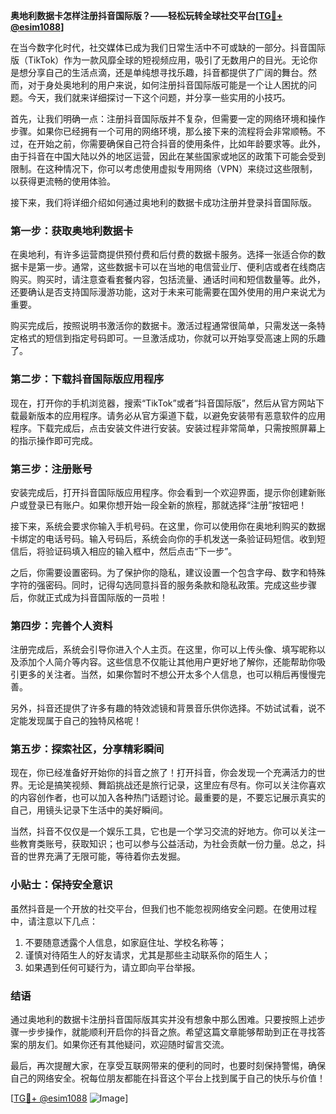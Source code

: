 **奥地利数据卡怎样注册抖音国际版？——轻松玩转全球社交平台[[TG💪+ @esim1088](https://t.me/s/esim1088)]**

在当今数字化时代，社交媒体已成为我们日常生活中不可或缺的一部分。抖音国际版（TikTok）作为一款风靡全球的短视频应用，吸引了无数用户的目光。无论你是想分享自己的生活点滴，还是单纯想寻找乐趣，抖音都提供了广阔的舞台。然而，对于身处奥地利的用户来说，如何注册抖音国际版可能是一个让人困扰的问题。今天，我们就来详细探讨一下这个问题，并分享一些实用的小技巧。

首先，让我们明确一点：注册抖音国际版并不复杂，但需要一定的网络环境和操作步骤。如果你已经拥有一个可用的网络环境，那么接下来的流程将会非常顺畅。不过，在开始之前，你需要确保自己符合抖音的使用条件，比如年龄要求等。此外，由于抖音在中国大陆以外的地区运营，因此在某些国家或地区的政策下可能会受到限制。在这种情况下，你可以考虑使用虚拟专用网络（VPN）来绕过这些限制，以获得更流畅的使用体验。

接下来，我们将详细介绍如何通过奥地利的数据卡成功注册并登录抖音国际版。

### 第一步：获取奥地利数据卡

在奥地利，有许多运营商提供预付费和后付费的数据卡服务。选择一张适合你的数据卡是第一步。通常，这些数据卡可以在当地的电信营业厅、便利店或者在线商店购买。购买时，请注意查看套餐内容，包括流量、通话时间和短信数量等。此外，还要确认是否支持国际漫游功能，这对于未来可能需要在国外使用的用户来说尤为重要。

购买完成后，按照说明书激活你的数据卡。激活过程通常很简单，只需发送一条特定格式的短信到指定号码即可。一旦激活成功，你就可以开始享受高速上网的乐趣了。

### 第二步：下载抖音国际版应用程序

现在，打开你的手机浏览器，搜索“TikTok”或者“抖音国际版”，然后从官方网站下载最新版本的应用程序。请务必从官方渠道下载，以避免安装带有恶意软件的应用程序。下载完成后，点击安装文件进行安装。安装过程非常简单，只需按照屏幕上的指示操作即可完成。

### 第三步：注册账号

安装完成后，打开抖音国际版应用程序。你会看到一个欢迎界面，提示你创建新账户或登录已有账户。如果你想开始一段全新的旅程，那就选择“注册”按钮吧！

接下来，系统会要求你输入手机号码。在这里，你可以使用你在奥地利购买的数据卡绑定的电话号码。输入号码后，系统会向你的手机发送一条验证码短信。收到短信后，将验证码填入相应的输入框中，然后点击“下一步”。

之后，你需要设置密码。为了保护你的隐私，建议设置一个包含字母、数字和特殊字符的强密码。同时，记得勾选同意抖音的服务条款和隐私政策。完成这些步骤后，你就正式成为抖音国际版的一员啦！

### 第四步：完善个人资料

注册完成后，系统会引导你进入个人主页。在这里，你可以上传头像、填写昵称以及添加个人简介等内容。这些信息不仅能让其他用户更好地了解你，还能帮助你吸引更多的关注者。当然，如果你暂时不想公开太多个人信息，也可以稍后再慢慢完善。

另外，抖音还提供了许多有趣的特效滤镜和背景音乐供你选择。不妨试试看，说不定能发现属于自己的独特风格呢！

### 第五步：探索社区，分享精彩瞬间

现在，你已经准备好开始你的抖音之旅了！打开抖音，你会发现一个充满活力的世界。无论是搞笑视频、舞蹈挑战还是旅行记录，这里应有尽有。你可以关注你喜欢的内容创作者，也可以加入各种热门话题讨论。最重要的是，不要忘记展示真实的自己，用镜头记录下生活中的美好瞬间。

当然，抖音不仅仅是一个娱乐工具，它也是一个学习交流的好地方。你可以关注一些教育类账号，获取知识；也可以参与公益活动，为社会贡献一份力量。总之，抖音的世界充满了无限可能，等待着你去发掘。

### 小贴士：保持安全意识

虽然抖音是一个开放的社交平台，但我们也不能忽视网络安全问题。在使用过程中，请注意以下几点：

1. 不要随意透露个人信息，如家庭住址、学校名称等；
2. 谨慎对待陌生人的好友请求，尤其是那些主动联系你的陌生人；
3. 如果遇到任何可疑行为，请立即向平台举报。

### 结语

通过奥地利的数据卡注册抖音国际版其实并没有想象中那么困难。只要按照上述步骤一步步操作，就能顺利开启你的抖音之旅。希望这篇文章能够帮助到正在寻找答案的朋友们。如果你还有其他疑问，欢迎随时留言交流。

最后，再次提醒大家，在享受互联网带来的便利的同时，也要时刻保持警惕，确保自己的网络安全。祝每位朋友都能在抖音这个平台上找到属于自己的快乐与价值！

[[TG💪+ @esim1088](https://t.me/s/esim1088) ![Image](https://i.postimg.cc/4NQfJmqS/Snipaste-2025-05-13-00-14-12.png)]